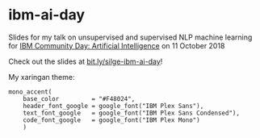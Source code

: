 # ibm-ai-day

Slides for my talk on unsupervised and supervised NLP machine learning for [IBM Community Day: Artificial Intelligence](https://ibmaicommunity.bemyapp.com/) on 11 October 2018

Check out the slides at [bit.ly/silge-ibm-ai-day](bit.ly/silge-ibm-ai-day)!

My xaringan theme:

```
mono_accent(
    base_color         = "#F48024",
    header_font_google = google_font("IBM Plex Sans"),
    text_font_google   = google_font("IBM Plex Sans Condensed"),
    code_font_google   = google_font("IBM Plex Mono")
    )
```